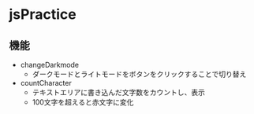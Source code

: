 # jsPractice

## 機能
- changeDarkmode
  - ダークモードとライトモードをボタンをクリックすることで切り替え
- countCharacter
  - テキストエリアに書き込んだ文字数をカウントし、表示
  - 100文字を超えると赤文字に変化